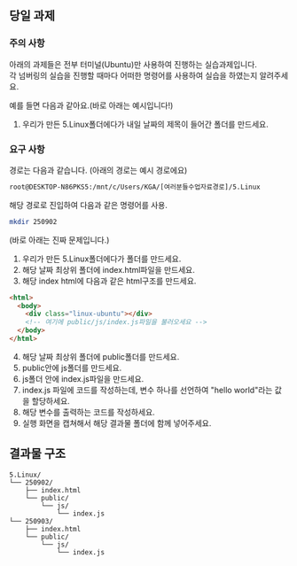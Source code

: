 ## 당일 과제

### 주의 사항

아래의 과제들은 전부 터미널(Ubuntu)만 사용하여 진행하는 실습과제입니다.  
각 넘버링의 실습을 진행할 때마다 어떠한 명령어를 사용하여 실습을 하였는지 알려주세요.

예를 들면 다음과 같아요.(바로 아래는 예시입니다!)

1. 우리가 만든 5.Linux폴더에다가 내일 날짜의 제목이 들어간 폴더를 만드세요.

### 요구 사항

경로는 다음과 같습니다.
(아래의 경로는 예시 경로에요)

```sh
root@DESKTOP-N86PKS5:/mnt/c/Users/KGA/[여러분들수업자료경로]/5.Linux
```

해당 경로로 진입하여 다음과 같은 명령어를 사용.

```sh
mkdir 250902
```

(바로 아래는 진짜 문제입니다.)

1. 우리가 만든 5.Linux폴더에다가 폴더를 만드세요.
2. 해당 날짜 최상위 폴더에 index.html파일을 만드세요.
3. 해당 index html에 다음과 같은 html구조를 만드세요.

```html
<html>
  <body>
    <div class="linux-ubuntu"></div>
    <!-- 여기에 public/js/index.js파일을 불러오세요 -->
  </body>
</html>
```

4. 해당 날짜 최상위 폴더에 public폴더를 만드세요.
5. public안에 js폴더를 만드세요.
6. js폴더 안에 index.js파일을 만드세요.
7. index.js 파일에 코드를 작성하는데, 변수 하나를 선언하여 "hello world"라는 값을 할당하세요.
8. 해당 변수를 출력하는 코드를 작성하세요.
9. 실행 화면을 캡쳐해서 해당 결과물 폴더에 함께 넣어주세요.

## 결과물 구조

```text
5.Linux/
└── 250902/
    ├── index.html
    └── public/
        └── js/
            └── index.js
└── 250903/
    ├── index.html
    └── public/
        └── js/
            └── index.js
```
